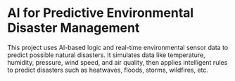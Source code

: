 # AI for Predictive Environmental Disaster Management


This project uses AI-based logic and real-time environmental sensor data to predict possible natural disasters. It simulates data like temperature, humidity, pressure, wind speed, and air quality, then applies intelligent rules to predict disasters such as heatwaves, floods, storms, wildfires, etc.
